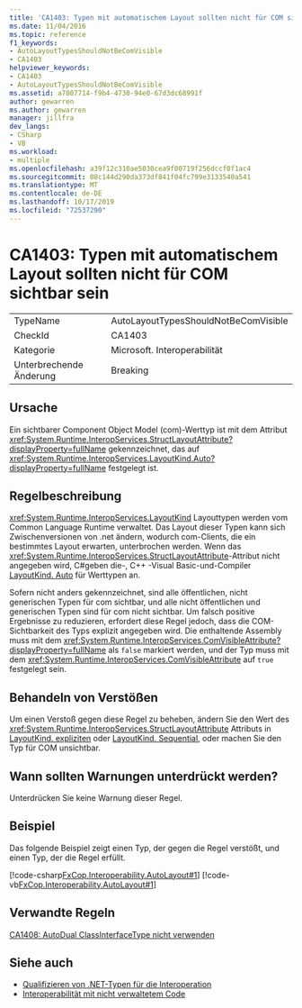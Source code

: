 ```yaml
---
title: 'CA1403: Typen mit automatischem Layout sollten nicht für COM sichtbar sein'
ms.date: 11/04/2016
ms.topic: reference
f1_keywords:
- AutoLayoutTypesShouldNotBeComVisible
- CA1403
helpviewer_keywords:
- CA1403
- AutoLayoutTypesShouldNotBeComVisible
ms.assetid: a7007714-f9b4-4730-94e0-67d3dc68991f
author: gewarren
ms.author: gewarren
manager: jillfra
dev_langs:
- CSharp
- VB
ms.workload:
- multiple
ms.openlocfilehash: a39f12c310ae5030cea9f00719f256dccf0f1ac4
ms.sourcegitcommit: 08c144d290da373df841f04fc799e3133540a541
ms.translationtype: MT
ms.contentlocale: de-DE
ms.lasthandoff: 10/17/2019
ms.locfileid: "72537290"
---
```

# <a name="ca1403-auto-layout-types-should-not-be-com-visible"></a>CA1403: Typen mit automatischem Layout sollten nicht für COM sichtbar sein

|||
|-|-|
|TypeName|AutoLayoutTypesShouldNotBeComVisible|
|CheckId|CA1403|
|Kategorie|Microsoft. Interoperabilität|
|Unterbrechende Änderung|Breaking|

## <a name="cause"></a>Ursache

Ein sichtbarer Component Object Model (com)-Werttyp ist mit dem Attribut <xref:System.Runtime.InteropServices.StructLayoutAttribute?displayProperty=fullName> gekennzeichnet, das auf <xref:System.Runtime.InteropServices.LayoutKind.Auto?displayProperty=fullName> festgelegt ist.

## <a name="rule-description"></a>Regelbeschreibung

<xref:System.Runtime.InteropServices.LayoutKind> Layouttypen werden vom Common Language Runtime verwaltet. Das Layout dieser Typen kann sich Zwischenversionen von .net ändern, wodurch com-Clients, die ein bestimmtes Layout erwarten, unterbrochen werden. Wenn das <xref:System.Runtime.InteropServices.StructLayoutAttribute>-Attribut nicht angegeben wird, C#geben die-, C++ -Visual Basic-und-Compiler [LayoutKind. Auto](<xref:System.Runtime.InteropServices.LayoutKind.Auto>) für Werttypen an.

Sofern nicht anders gekennzeichnet, sind alle öffentlichen, nicht generischen Typen für com sichtbar, und alle nicht öffentlichen und generischen Typen sind für com nicht sichtbar. Um falsch positive Ergebnisse zu reduzieren, erfordert diese Regel jedoch, dass die COM-Sichtbarkeit des Typs explizit angegeben wird. Die enthaltende Assembly muss mit dem <xref:System.Runtime.InteropServices.ComVisibleAttribute?displayProperty=fullName> als `false` markiert werden, und der Typ muss mit dem <xref:System.Runtime.InteropServices.ComVisibleAttribute> auf `true` festgelegt sein.

## <a name="how-to-fix-violations"></a>Behandeln von Verstößen

Um einen Verstoß gegen diese Regel zu beheben, ändern Sie den Wert des <xref:System.Runtime.InteropServices.StructLayoutAttribute> Attributs in [LayoutKind. expliziten](<xref:System.Runtime.InteropServices.LayoutKind.Explicit>) oder [LayoutKind. Sequential](<xref:System.Runtime.InteropServices.LayoutKind.Sequential>), oder machen Sie den Typ für COM unsichtbar.

## <a name="when-to-suppress-warnings"></a>Wann sollten Warnungen unterdrückt werden?

Unterdrücken Sie keine Warnung dieser Regel.

## <a name="example"></a>Beispiel

Das folgende Beispiel zeigt einen Typ, der gegen die Regel verstößt, und einen Typ, der die Regel erfüllt.

[!code-csharp[FxCop.Interoperability.AutoLayout#1](../code-quality/codesnippet/CSharp/ca1403-auto-layout-types-should-not-be-com-visible_1.cs)]
[!code-vb[FxCop.Interoperability.AutoLayout#1](../code-quality/codesnippet/VisualBasic/ca1403-auto-layout-types-should-not-be-com-visible_1.vb)]

## <a name="related-rules"></a>Verwandte Regeln

[CA1408: AutoDual ClassInterfaceType nicht verwenden](../code-quality/ca1408.md)

## <a name="see-also"></a>Siehe auch

- [Qualifizieren von .NET-Typen für die Interoperation](/dotnet/framework/interop/qualifying-net-types-for-interoperation)
- [Interoperabilität mit nicht verwaltetem Code](/dotnet/framework/interop/index)

